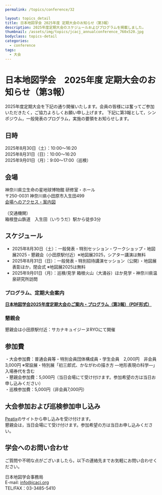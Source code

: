 ```yaml
---
permalink: /topics/conference/32

layout: topics_detail
title: 日本地図学会 2025年度 定期大会のお知らせ（第3報）
description: 2025年度定期大会のスケジュールおよびプログラムを掲載しました。
thumbnail: /assets/img/topics/jcacj_annualconference_760x520.jpg
bodyclass: topics-detail
categories:
  - conference
tags:
  - 大会
---
```


# 日本地図学会　2025年度 定期大会のお知らせ（第3報）

2025年度定期大会を下記の通り開催いたします。会員の皆様には奮ってご参加いただきたく，ご協力よろしくお願い申し上げます。
下記に第3報として，シンポジウム，一般発表のプログラム，実施の要領をお知らせします。

## 日時
2025年8月30日（土）：10:00～16:20<br>
2025年8月31日（日）：10:00～16:20<br>
2025年9月01日（月）：9:00～17:00（巡検）

## 会場
神奈川県立生命の星地球博物館 研修室・ホール<br>
〒250-0031 神奈川県小田原市入生田499<br>
[会場へのアクセス・案内図](https://nh.kanagawa-museum.jp/www/contents/1001000000001/index.html)<br>
<br>
（交通機関）<br>
箱根登山鉄道　入生田（いりうだ）駅から徒歩3分<br>

## スケジュール
- 2025年8月30日（土）：一般発表・特別セッション・ワークショップ・地図展2025・懇親会（小田原駅付近）※地図展2025，シアター講演は無料
- 2025年8月31日（日）：一般発表・特別招待講演セッション（公開）・地図展表彰ほか，閉会式 ※地図展2025は無料
- 2025年9月01日（月）：巡検/見学 箱根火山（大涌谷）ほか見学・神奈川県温泉研究所訪問

### プログラム、定期大会案内
**[日本地図学会2025年度定期大会のご案内・プログラム（第3報）（PDF形式）](../../archive/file/program/2025Hakone_program_3rd.pdf)**<br>
<!--**[大会スケジュール（PDF形式）](../../archive/file/program/2024Tokyo_Schedule.pdf)<span style="color: red; ">※2024/8/14 スケジュールを変更しました</span>**<br>-->

### 懇親会
懇親会は小田原駅付近：サカナキュイジーヌRYOにて開催

## 参加費
・大会参加費：普通会員等・特別会員団体構成員・学生会員　2,000円　非会員　3,000円 ※常設展・特別展「初三郎式、かながわの描き方 —地形表現の科学—」 入場券代を含む<br>
・懇親会参加費：5,000円（当日会場にて受け付けます。参加希望の方は当日お申し込みください）<br>
・巡検参加費：5,000円（非会員7,000円）<br>

## 大会参加および巡検参加申し込み
 [Peatix](https://2025jcaodawara.peatix.com/view)のサイトから申し込みを受け付けます。<br>
懇親会は，当日会場にて受け付けます。参加希望の方は当日お申し込みください。

## 学会へのお問い合わせ
ご質問や不明な点がございましたら，以下の連絡先までお気軽にお問い合わせください。

日本地図学会事務局<br>
E-mail: [info@jcacj.org](<mailto:info@jcacj.org>)<br>
TEL/FAX：03-3485-5410
